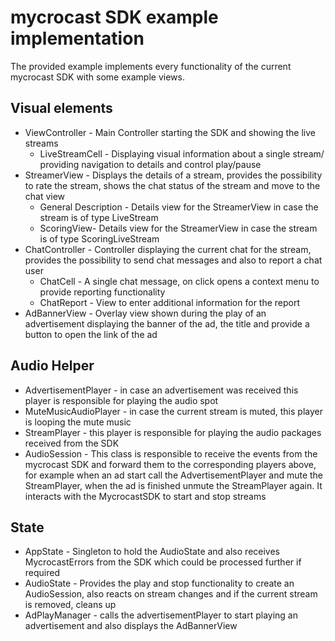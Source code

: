 # mycrocast SDK example implementation

The provided example implements every functionality of the current mycrocast SDK with some example views.

## Visual elements

- ViewController - Main Controller starting the SDK and showing the live streams
  - LiveStreamCell - Displaying visual information about a single stream/ providing navigation to details and control play/pause
- StreamerView - Displays the details of a stream, provides the possibility to rate the stream, shows the chat status of the stream and move to the chat view
  - General Description - Details view for the StreamerView in case the stream is of type LiveStream
  - ScoringView- Details view for the StreamerView in case the stream is of type ScoringLiveStream
- ChatController - Controller displaying the current chat for the stream, provides the possibility to send chat messages and also to report a chat user
  - ChatCell - A single chat message, on click opens a context menu to provide reporting functionality
  - ChatReport - View to enter additional information for the report
- AdBannerView - Overlay view shown during the play of an advertisement displaying the banner of the ad, the title and provide a button to open the link of the ad 

## Audio Helper

- AdvertisementPlayer - in case an advertisement was received this player is responsible for playing the audio spot
- MuteMusicAudioPlayer - in case the current stream is muted, this player is looping the mute music
- StreamPlayer - this player is responsible for playing the audio packages received from the SDK
- AudioSession - This class is responsible to receive the events from the mycrocast SDK and forward them to the corresponding players above, for example when an ad start call the AdvertisementPlayer and mute the StreamPlayer, when the ad is finished unmute the StreamPlayer again. It interacts with the MycrocastSDK to start and stop streams

## State

- AppState - Singleton to hold the AudioState and also receives MycrocastErrors from the SDK which could be processed further if required
- AudioState - Provides the play and stop functionality to create an AudioSession, also reacts on stream changes and if the current stream is removed, cleans up
- AdPlayManager - calls the advertisementPlayer to start playing an advertisement and also displays the AdBannerView



 

